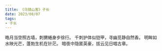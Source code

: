 ```yaml
---
title: 《乌镜山客》子长
date: 2023/08/07
tags:
- 子长
---
```

皓月当空照古墙，刺猬蜷身步徐行。
千刺护体似铠甲，寻幽觅静自然香。
明眸如水映光芒，蓬勃生机在针茫。
暗夜中隐匿英豪，拔云见日唱古章。
